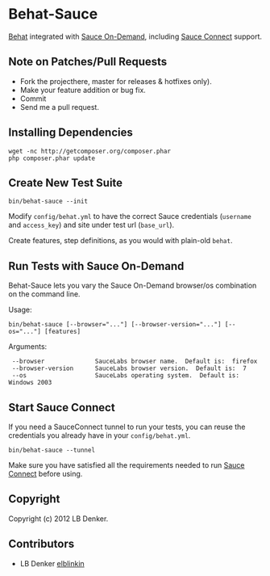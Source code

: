 Behat-Sauce
===========

[Behat](https://github.com/Behat/Behat) integrated with [Sauce On-Demand](https://saucelabs.com/ondemand), including [Sauce Connect](https://saucelabs.com/docs/ondemand/connect) support.

Note on Patches/Pull Requests
-----------------------------
 
- Fork the projecthere, master for releases & hotfixes only).
- Make your feature addition or bug fix.
- Commit
- Send me a pull request.

Installing Dependencies
-----------------------

    wget -nc http://getcomposer.org/composer.phar
    php composer.phar update

Create New Test Suite
---------------------

	bin/behat-sauce --init

Modify `config/behat.yml` to have the correct Sauce credentials (`username` and `access_key`) and site under test url (`base_url`).

Create features, step definitions, as you would with plain-old `behat`.

Run Tests with Sauce On-Demand
------------------------------

Behat-Sauce lets you vary the Sauce On-Demand browser/os combination on the command line.

Usage:

    bin/behat-sauce [--browser="..."] [--browser-version="..."] [--os="..."] [features]

Arguments:

     --browser              SauceLabs browser name.  Default is:  firefox
     --browser-version      SauceLabs browser version.  Default is:  7
     --os                   SauceLabs operating system.  Default is:  Windows 2003

Start Sauce Connect
------------------

If you need a SauceConnect tunnel to run your tests, you can reuse the credentials you already have in your `config/behat.yml`.

    bin/behat-sauce --tunnel

Make sure you have satisfied all the requirements needed to run [Sauce Connect](https://saucelabs.com/docs/ondemand/connect) before using.

Copyright
---------

Copyright (c) 2012 LB Denker.

Contributors
------------

- LB Denker [elblinkin](http://github.com/elblinkin)
